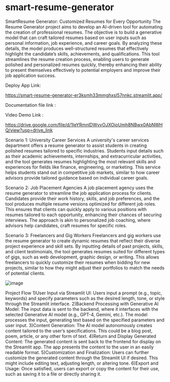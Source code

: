 # smart-resume-generator

SmartResume Generator: Customized Resumes for Every Opportunity The Resume Generator project aims to develop an AI-driven tool for automating the creation of professional resumes. The objective is to build a generative model that can craft tailored resumes based on user inputs such as personal information, job experience, and career goals. By analyzing these details, the model produces well-structured resumes that effectively highlight the candidate’s skills, achievements, and qualifications. This tool streamlines the resume creation process, enabling users to generate polished and personalized resumes quickly, thereby enhancing their ability to present themselves effectively to potential employers and improve their job application success.

Deploy App Link:

https://smart-resume-generator-er3ksmh33mmghxsl57nnkc.streamlit.app/

Documentation file link :



Video Demo Link :

https://drive.google.com/file/d/1IeYRmnlDWvvOJXOioUmh8NBwx0AbNWHQ/view?usp=drive_link

Scenario 1: University Career Services A university's career services department offers a resume generator to assist students in creating polished resumes tailored to specific industries. Students input details such as their academic achievements, internships, and extracurricular activities, and the tool generates resumes highlighting the most relevant skills and experiences for fields like finance, engineering, or marketing. This service helps students stand out in competitive job markets, similar to how career advisors provide tailored guidance based on individual career goals.

Scenario 2: Job Placement Agencies A job placement agency uses the resume generator to streamline the job application process for clients. Candidates provide their work history, skills, and job preferences, and the tool produces multiple resume versions optimized for different job roles. This ensures that clients can quickly apply to various positions with resumes tailored to each opportunity, enhancing their chances of securing interviews. The approach is akin to personalized job coaching, where advisors help candidates, craft resumes for specific roles.

Scenario 3: Freelancers and Gig Workers Freelancers and gig workers use the resume generator to create dynamic resumes that reflect their diverse project experience and skill sets. By inputting details of past projects, skills, and client testimonials, the tool generates resumes suited for different types of gigs, such as web development, graphic design, or writing. This allows freelancers to quickly customize their resumes when bidding for new projects, similar to how they might adjust their portfolios to match the needs of potential clients.

![image](https://github.com/user-attachments/assets/0a989d56-d49a-4eb3-807c-d644cf55a26e)

Project Flow 1)User Input via Streamlit UI: Users input a prompt (e.g., topic, keywords) and specify parameters such as the desired length, tone, or style through the Streamlit interface. 2)Backend Processing with Generative AI Model: The input data is sent to the backend, where it interfaces with the selected Generative AI model (e.g., GPT-4, Gemini, etc.). The model processes the input, generating text based on the specified parameters and user input. 3)Content Generation: The AI model autonomously creates content tailored to the user’s specifications. This could be a blog post, poem, article, or any other form of text. 4)Return and Display Generated Content: The generated content is sent back to the frontend for display on the Streamlit app. The app presents the content to the user in an easily readable format. 5)Customization and Finalization: Users can further customize the generated content through the Streamlit UI if desired. This might include editing text, adjusting length, or altering tone. 6)Export and Usage: Once satisfied, users can export or copy the content for their use, such as saving it to a file or directly sharing it.


